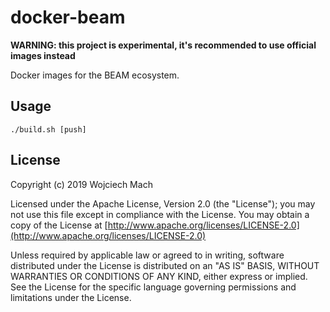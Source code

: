 # docker-beam

**WARNING: this project is experimental, it's recommended to use official images instead**

Docker images for the BEAM ecosystem.

## Usage

    ./build.sh [push]

## License

Copyright (c) 2019 Wojciech Mach

Licensed under the Apache License, Version 2.0 (the "License");
you may not use this file except in compliance with the License.
You may obtain a copy of the License at [http://www.apache.org/licenses/LICENSE-2.0](http://www.apache.org/licenses/LICENSE-2.0)

Unless required by applicable law or agreed to in writing, software
distributed under the License is distributed on an "AS IS" BASIS,
WITHOUT WARRANTIES OR CONDITIONS OF ANY KIND, either express or implied.
See the License for the specific language governing permissions and
limitations under the License.
